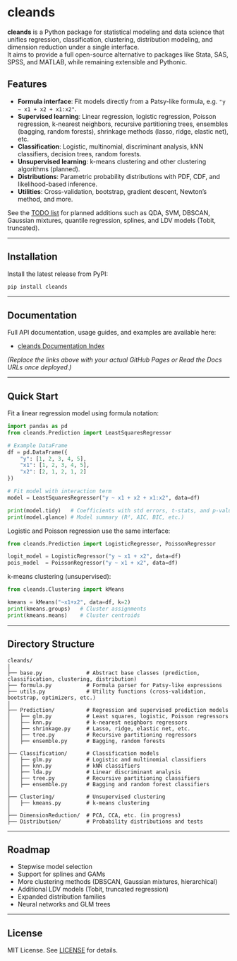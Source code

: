# cleands

**cleands** is a Python package for statistical modeling and data science that unifies regression, classification, clustering, distribution modeling, and dimension reduction under a single interface.  
It aims to provide a full open-source alternative to packages like Stata, SAS, SPSS, and MATLAB, while remaining extensible and Pythonic.

## Features

- **Formula interface**: Fit models directly from a Patsy-like formula, e.g. `"y ~ x1 + x2 + x1:x2"`.
- **Supervised learning**: Linear regression, logistic regression, Poisson regression, k-nearest neighbors, recursive partitioning trees, ensembles (bagging, random forests), shrinkage methods (lasso, ridge, elastic net), etc.
- **Classification**: Logistic, multinomial, discriminant analysis, kNN classifiers, decision trees, random forests.
- **Unsupervised learning**: k-means clustering and other clustering algorithms (planned).
- **Distributions**: Parametric probability distributions with PDF, CDF, and likelihood-based inference.
- **Utilities**: Cross-validation, bootstrap, gradient descent, Newton’s method, and more.

See the [TODO list](todo.txt) for planned additions such as QDA, SVM, DBSCAN, Gaussian mixtures, quantile regression, splines, and LDV models (Tobit, truncated).

---

## Installation

Install the latest release from PyPI:

```bash
pip install cleands
```

---

## Documentation

Full API documentation, usage guides, and examples are available here:

- [cleands Documentation Index](https://penny4nonsense.github.io/cleands/)  

*(Replace the links above with your actual GitHub Pages or Read the Docs URLs once deployed.)*

---

## Quick Start

Fit a linear regression model using formula notation:

```python
import pandas as pd
from cleands.Prediction import LeastSquaresRegressor

# Example DataFrame
df = pd.DataFrame({
    "y": [1, 2, 3, 4, 5],
    "x1": [1, 2, 3, 4, 5],
    "x2": [2, 1, 2, 1, 2]
})

# Fit model with interaction term
model = LeastSquaresRegressor("y ~ x1 + x2 + x1:x2", data=df)

print(model.tidy)   # Coefficients with std errors, t-stats, and p-values
print(model.glance) # Model summary (R², AIC, BIC, etc.)
```

Logistic and Poisson regression use the same interface:

```python
from cleands.Prediction import LogisticRegressor, PoissonRegressor

logit_model = LogisticRegressor("y ~ x1 + x2", data=df)
pois_model  = PoissonRegressor("y ~ x1 + x2", data=df)
```

k-means clustering (unsupervised):

```python
from cleands.Clustering import kMeans

kmeans = kMeans("~x1+x2", data=df, k=2)
print(kmeans.groups)   # Cluster assignments
print(kmeans.means)    # Cluster centroids
```

---

## Directory Structure

```
cleands/
│
├── base.py              # Abstract base classes (prediction, classification, clustering, distribution)
├── formula.py           # Formula parser for Patsy-like expressions
├── utils.py             # Utility functions (cross-validation, bootstrap, optimizers, etc.)
│
├── Prediction/          # Regression and supervised prediction models
│   ├── glm.py           # Least squares, logistic, Poisson regressors
│   ├── knn.py           # k-nearest neighbors regressors
│   ├── shrinkage.py     # Lasso, ridge, elastic net, etc.
│   ├── tree.py          # Recursive partitioning regressors
│   ├── ensemble.py      # Bagging, random forests
│
├── Classification/      # Classification models
│   ├── glm.py           # Logistic and multinomial classifiers
│   ├── knn.py           # kNN classifiers
│   ├── lda.py           # Linear discriminant analysis
│   ├── tree.py          # Recursive partitioning classifiers
│   ├── ensemble.py      # Bagging and random forest classifiers
│
├── Clustering/          # Unsupervised clustering
│   ├── kmeans.py        # k-means clustering
│
├── DimensionReduction/  # PCA, CCA, etc. (in progress)
├── Distribution/        # Probability distributions and tests
```

---

## Roadmap

- Stepwise model selection
- Support for splines and GAMs
- More clustering methods (DBSCAN, Gaussian mixtures, hierarchical)
- Additional LDV models (Tobit, truncated regression)
- Expanded distribution families
- Neural networks and GLM trees

---

## License

MIT License. See [LICENSE](LICENSE) for details.
